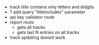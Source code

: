 
- track title contains only letters and didgits
- ? add query "titleIncludes" parameter
- api key validator route
- report route
  - gets all tracks
  - gets last N entries on all tracks
- track updating doesnt work
